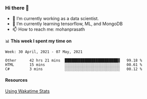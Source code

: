 ### Hi there 👋

- 🔭 I’m currently working as a data scientist.
- 🌱 I’m currently learning tensorflow, ML, and MongoDB
- 📫 How to reach me: mohanprasath

📊 **This week I spent my time on**
<!--START_SECTION:waka-->
```text
Week: 30 April, 2021 - 07 May, 2021

Other      42 hrs 21 mins  ████████████████████████▓   99.18 % 
HTML       15 mins         ░░░░░░░░░░░░░░░░░░░░░░░░░   00.61 % 
C#         3 mins          ░░░░░░░░░░░░░░░░░░░░░░░░░   00.12 % 
```
<!--END_SECTION:waka-->

#### Resources
[Using Wakatime Stats](https://github.com/marketplace/actions/waka-readme)
